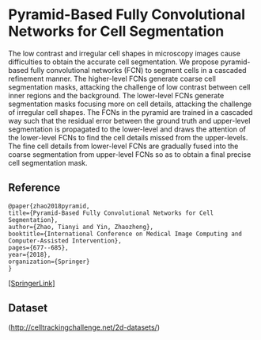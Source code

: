 # Pyramid-Based Fully Convolutional Networks for Cell Segmentation
The low contrast and irregular cell shapes in microscopy images cause difficulties to obtain the accurate cell segmentation. We propose pyramid-based fully convolutional networks (FCN) to segment cells in a cascaded refinement manner. The higher-level FCNs generate coarse cell segmentation masks, attacking the challenge of low contrast between cell inner regions and the background. The lower-level FCNs generate segmentation masks focusing more on cell details, attacking the challenge of irregular cell shapes. The FCNs in the pyramid are trained in a cascaded way such that the residual error between the ground truth and upper-level segmentation is propagated to the lower-level and draws the attention of the lower-level FCNs to find the cell details missed from the upper-levels. The fine cell details from lower-level FCNs are gradually fused into the coarse segmentation from upper-level FCNs so as to obtain a final precise cell segmentation mask.


## Reference
    @paper{zhao2018pyramid,
    title={Pyramid-Based Fully Convolutional Networks for Cell Segmentation},
    author={Zhao, Tianyi and Yin, Zhaozheng},
    booktitle={International Conference on Medical Image Computing and Computer-Assisted Intervention}, 
    pages={677--685},
    year={2018},
    organization={Springer}
    }
 [[SpringerLink]](https://link.springer.com/chapter/10.1007/978-3-030-00937-3_77)



## Dataset
 (http://celltrackingchallenge.net/2d-datasets/)
